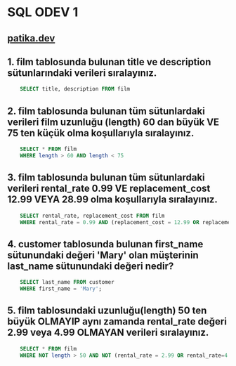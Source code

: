 # SQL ODEV 1 

## [patika.dev](patika.dev)

## 1. film tablosunda bulunan title ve description sütunlarındaki verileri sıralayınız.

```sql
    SELECT title, description FROM film
```

## 2. film tablosunda bulunan tüm sütunlardaki verileri film uzunluğu (length) 60 dan büyük VE 75 ten küçük olma koşullarıyla sıralayınız.

```sql
    SELECT * FROM film
    WHERE length > 60 AND length < 75
```

## 3. film tablosunda bulunan tüm sütunlardaki verileri rental_rate 0.99 VE replacement_cost 12.99 VEYA 28.99 olma koşullarıyla sıralayınız.
    
```sql
    SELECT rental_rate, replacement_cost FROM film
    WHERE rental_rate = 0.99 AND (replacement_cost = 12.99 OR replacement_cost = 28.99) 
```

## 4. customer tablosunda bulunan first_name sütunundaki değeri 'Mary' olan müşterinin last_name sütunundaki değeri nedir?
    
```sql
    SELECT last_name FROM customer
    WHERE first_name = 'Mary';
```
    
## 5. film tablosundaki uzunluğu(length) 50 ten büyük OLMAYIP aynı zamanda rental_rate değeri 2.99 veya 4.99 OLMAYAN verileri sıralayınız.
    
```sql
    SELECT * FROM film
    WHERE NOT length > 50 AND NOT (rental_rate = 2.99 OR rental_rate=4.99)
```




